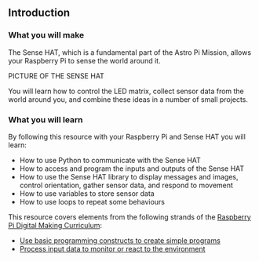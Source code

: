 ## Introduction

### What you will make
The Sense HAT, which is a fundamental part of the Astro Pi Mission, allows your Raspberry Pi to sense the world around it.

PICTURE OF THE SENSE HAT

You will learn how to control the LED matrix, collect sensor data from the world around you, and combine these ideas in a number of small projects.

### What you will learn
By following this resource with your Raspberry Pi and Sense HAT you will learn:

- How to use Python to communicate with the Sense HAT
- How to access and program the inputs and outputs of the Sense HAT
- How to use the Sense HAT library to display messages and images, control orientation, gather sensor data, and respond to movement
- How to use variables to store sensor data
- How to use loops to repeat some behaviours

This resource covers elements from the following strands of the [Raspberry Pi Digital Making Curriculum](https://www.raspberrypi.org/curriculum/):

- [Use basic programming constructs to create simple programs](https://www.raspberrypi.org/curriculum/programming/creator)
- [Process input data to monitor or react to the environment](https://www.raspberrypi.org/curriculum/physical-computing/developer)
